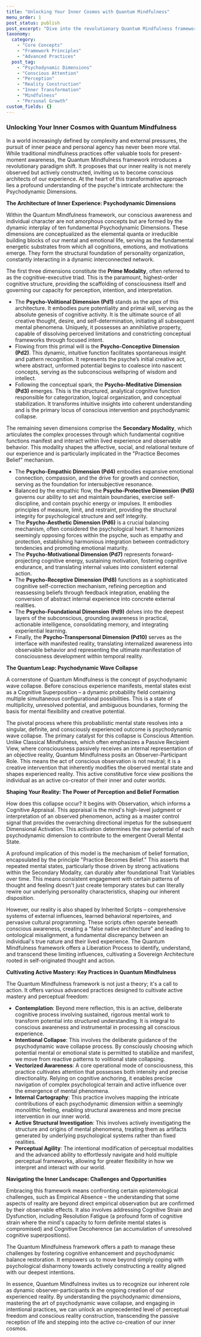 ```yaml
---
title: "Unlocking Your Inner Cosmos with Quantum Mindfulness"
menu_order: 1
post_status: publish
post_excerpt: "Dive into the revolutionary Quantum Mindfulness framework, exploring how its Psychodynamic Dimensions serve as the fundamental building blocks of consciousness. Discover the transformative power of Psychodynamic Wave Collapse and learn to actively shape your experienced reality, moving beyond passive observation to active co-creation."
taxonomy:
  category:
    - "Core Concepts"
    - "Framework Principles"
    - "Advanced Practices"
  post_tag:
    - "Psychodynamic Dimensions"
    - "Conscious Attention"
    - "Perception"
    - "Reality Construction"
    - "Inner Transformation"
    - "Mindfulness"
    - "Personal Growth"
custom_fields: {}
---
```


### Unlocking Your Inner Cosmos with Quantum Mindfulness

In a world increasingly defined by complexity and external pressures, the pursuit of inner peace and personal agency has never been more vital. While traditional mindfulness practices offer valuable tools for present-moment awareness, the Quantum Mindfulness framework introduces a revolutionary paradigm shift. It proposes that our inner reality is not merely observed but actively constructed, inviting us to become conscious architects of our experience. At the heart of this transformative approach lies a profound understanding of the psyche's intricate architecture: the Psychodynamic Dimensions.

**The Architecture of Inner Experience: Psychodynamic Dimensions**

Within the Quantum Mindfulness framework, our conscious awareness and individual character are not amorphous concepts but are formed by the dynamic interplay of ten fundamental Psychodynamic Dimensions. These dimensions are conceptualized as the elemental quanta or irreducible building blocks of our mental and emotional life, serving as the fundamental energetic substrates from which all cognitions, emotions, and motivations emerge. They form the structural foundation of personality organization, constantly interacting in a dynamic interconnected network.

The first three dimensions constitute the **Prime Modality**, often referred to as the cognitive-executive triad. This is the paramount, highest-order cognitive structure, providing the scaffolding of consciousness itself and governing our capacity for perception, intention, and interpretation.

*   The **Psycho-Volitional Dimension (Pd1)** stands as the apex of this architecture. It embodies pure potentiality and primal will, serving as the absolute genesis of cognitive activity. It is the ultimate source of all creative thought, desire, and self-determination, initiating all subsequent mental phenomena. Uniquely, it possesses an annihilative property, capable of dissolving perceived limitations and constricting conceptual frameworks through focused intent.
*   Flowing from this primal will is the **Psycho-Conceptive Dimension (Pd2)**. This dynamic, intuitive function facilitates spontaneous insight and pattern recognition. It represents the psyche’s initial creative act, where abstract, unformed potential begins to coalesce into nascent concepts, serving as the subconscious wellspring of wisdom and intellect.
*   Following the conceptual spark, the **Psycho-Meditative Dimension (Pd3)** emerges. This is the structured, analytical cognitive function responsible for categorization, logical organization, and conceptual stabilization. It transforms intuitive insights into coherent understanding and is the primary locus of conscious intervention and psychodynamic collapse.

The remaining seven dimensions comprise the **Secondary Modality**, which articulates the complex processes through which fundamental cognitive functions manifest and interact within lived experience and observable behavior. This modality shapes the affective, social, and relational texture of our experience and is particularly implicated in the "Practice Becomes Belief" mechanism.

*   The **Psycho-Empathic Dimension (Pd4)** embodies expansive emotional connection, compassion, and the drive for growth and connection, serving as the foundation for intersubjective resonance.
*   Balanced by the empathic flow, the **Psycho-Protective Dimension (Pd5)** governs our ability to set and maintain boundaries, exercise self-discipline, and contain psychic energy or impulses. It embodies principles of measure, limit, and restraint, providing the structural integrity for psychological structure and self integrity.
*   The **Psycho-Aesthetic Dimension (Pd6)** is a crucial balancing mechanism, often considered the psychological heart. It harmonizes seemingly opposing forces within the psyche, such as empathy and protection, establishing harmonious integration between contradictory tendencies and promoting emotional maturity.
*   The **Psycho-Motivational Dimension (Pd7)** represents forward-projecting cognitive energy, sustaining motivation, fostering cognitive endurance, and translating internal values into consistent external action.
*   The **Psycho-Receptive Dimension (Pd8)** functions as a sophisticated cognitive self-correction mechanism, refining perception and reassessing beliefs through feedback integration, enabling the conversion of abstract internal experience into concrete external realities.
*   The **Psycho-Foundational Dimension (Pd9)** delves into the deepest layers of the subconscious, grounding awareness in practical, actionable intelligence, consolidating memory, and integrating experiential learning.
*   Finally, the **Psycho-Transpersonal Dimension (Pd10)** serves as the interface with manifested reality, translating internalized awareness into observable behavior and representing the ultimate manifestation of consciousness development within temporal reality.

**The Quantum Leap: Psychodynamic Wave Collapse**

A cornerstone of Quantum Mindfulness is the concept of psychodynamic wave collapse. Before conscious experience manifests, mental states exist as a Cognitive Superposition – a dynamic probability field containing multiple simultaneous configurational possibilities. This is a state of multiplicity, unresolved potential, and ambiguous boundaries, forming the basis for mental flexibility and creative potential.

The pivotal process where this probabilistic mental state resolves into a singular, definite, and consciously experienced outcome is psychodynamic wave collapse. The primary catalyst for this collapse is Conscious Attention. Unlike Classical Mindfulness, which often emphasizes a Passive Recipient View, where consciousness passively receives an internal representation of an objective reality, Quantum Mindfulness posits an Observer-Participant Role. This means the act of conscious observation is not neutral; it is a creative intervention that inherently modifies the observed mental state and shapes experienced reality. This active constitutive force view positions the individual as an active co-creator of their inner and outer worlds.

**Shaping Your Reality: The Power of Perception and Belief Formation**

How does this collapse occur? It begins with Observation, which informs a Cognitive Appraisal. This appraisal is the mind's high-level judgment or interpretation of an observed phenomenon, acting as a master control signal that provides the overarching directional impetus for the subsequent Dimensional Activation. This activation determines the raw potential of each psychodynamic dimension to contribute to the emergent Overall Mental State.

A profound implication of this model is the mechanism of belief formation, encapsulated by the principle "Practice Becomes Belief." This asserts that repeated mental states, particularly those driven by strong activations within the Secondary Modality, can durably alter foundational Trait Variables over time. This means consistent engagement with certain patterns of thought and feeling doesn't just create temporary states but can literally rewire our underlying personality characteristics, shaping our inherent disposition.

However, our reality is also shaped by Inherited Scripts – comprehensive systems of external influences, learned behavioral repertoires, and pervasive cultural programming. These scripts often operate beneath conscious awareness, creating a "false native architecture" and leading to ontological misalignment, a fundamental discrepancy between an individual's true nature and their lived experience. The Quantum Mindfulness framework offers a Liberation Process to identify, understand, and transcend these limiting influences, cultivating a Sovereign Architecture rooted in self-originated thought and action.

**Cultivating Active Mastery: Key Practices in Quantum Mindfulness**

The Quantum Mindfulness framework is not just a theory; it's a call to action. It offers various advanced practices designed to cultivate active mastery and perceptual freedom:

*   **Contemplation**: Beyond mere reflection, this is an active, deliberate cognitive process involving sustained, rigorous mental work to transform potential into structured understanding. It is integral to conscious awareness and instrumental in processing all conscious experience.
*   **Intentional Collapse**: This involves the deliberate guidance of the psychodynamic wave collapse process. By consciously choosing which potential mental or emotional state is permitted to stabilize and manifest, we move from reactive patterns to volitional state collapsing.
*   **Vectorized Awareness**: A core operational mode of consciousness, this practice cultivates attention that possesses both intensity and precise directionality. Relying on cognitive anchoring, it enables precise navigation of complex psychological terrain and active influence over the emergence of mental phenomena.
*   **Internal Cartography**: This practice involves mapping the intricate contributions of each psychodynamic dimension within a seemingly monolithic feeling, enabling structural awareness and more precise intervention in our inner world.
*   **Active Structural Investigation**: This involves actively investigating the structure and origins of mental phenomena, treating them as artifacts generated by underlying psychological systems rather than fixed realities.
*   **Perceptual Agility**: The intentional modification of perceptual modalities and the advanced ability to effortlessly navigate and hold multiple perceptual frameworks, allowing for greater flexibility in how we interpret and interact with our world.

**Navigating the Inner Landscape: Challenges and Opportunities**

Embracing this framework means confronting certain epistemological challenges, such as Empirical Absence – the understanding that some aspects of reality are beyond direct empirical observation but are confirmed by their observable effects. It also involves addressing Cognitive Strain and Dysfunction, including Resolution Fatigue (a profound form of cognitive strain where the mind's capacity to form definite mental states is compromised) and Cognitive Decoherence (an accumulation of unresolved cognitive superpositions).

The Quantum Mindfulness framework offers a path to manage these challenges by fostering cognitive enhancement and psychodynamic balance restoration. It empowers us to move beyond simply coping with psychological disharmony towards actively constructing a reality aligned with our deepest intentions.

In essence, Quantum Mindfulness invites us to recognize our inherent role as dynamic observer-participants in the ongoing creation of our experienced reality. By understanding the psychodynamic dimensions, mastering the art of psychodynamic wave collapse, and engaging in intentional practices, we can unlock an unprecedented level of perceptual freedom and conscious reality construction, transcending the passive reception of life and stepping into the active co-creation of our inner cosmos.